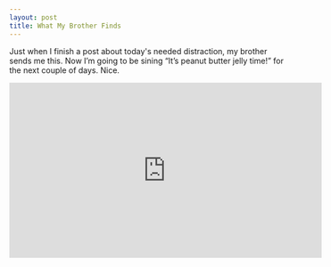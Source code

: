 ```yaml
---
layout: post
title: What My Brother Finds
---
```

Just when I finish a post about today's needed distraction, my brother sends me this. Now I’m going to be sining “It’s peanut butter jelly time!” for the next couple of days. Nice.

<iframe width="560" height="315" src="https://www.youtube.com/embed/s8MDNFaGfT4" frameborder="0" allow="autoplay; encrypted-media" allowfullscreen></iframe>
